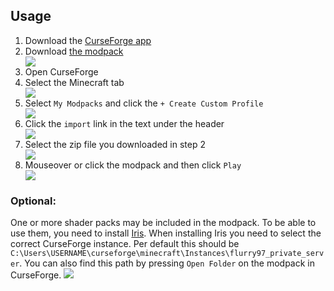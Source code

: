 ## Usage
<ol>
  <li>Download the <a href="https://www.curseforge.com/download/app">CurseForge app</a></li>
  <li>Download <a href="https://drive.google.com/file/d/1prjWQaeOCcLINUxHGWewC1D6y86xH3nS/view?usp=sharing">the modpack</a></li>
  <img src="https://github.com/aerlingsson/MinecraftPrivateModPackUpdater/assets/34278730/25834b64-c39b-43c5-818d-1be4b22c3a47">
  <li>Open CurseForge</li>
  <li>Select the Minecraft tab</li>
  <img src="https://github.com/aerlingsson/MinecraftPrivateModPackUpdater/assets/34278730/c03eed13-457f-48a3-b7f8-4f83cb1f6824">
  <li>Select <code>My Modpacks</code> and click the <code>+ Create Custom Profile</code></li>
  <img src="https://github.com/aerlingsson/MinecraftPrivateModPackUpdater/assets/34278730/bf133470-15b5-4a73-9cf6-5579cc6aa9fd">
  <li>Click the <code>import</code> link in the text under the header</li>
  <img src="https://github.com/aerlingsson/MinecraftPrivateModPackUpdater/assets/34278730/3a2a9768-fc21-4fb1-ba81-5b81b5d377b5">
  <li>Select the zip file you downloaded in step 2</li>
  <img src="https://github.com/aerlingsson/MinecraftPrivateModPackUpdater/assets/34278730/95f22bc2-bc83-4746-ada0-10d47b1f85a5">
  <li>Mouseover or click the modpack and then click <code>Play</code></li>
  <img src="https://github.com/aerlingsson/MinecraftPrivateModPackUpdater/assets/34278730/0df35280-c5eb-48b0-b989-9546fda3d054">
</ol>

### Optional:
One or more shader packs may be included in the modpack. To be able to use them, you need to install <a href="https://irisshaders.dev/download">Iris</a>. When installing Iris you need to select the correct CurseForge instance. Per default this should be <code>C:\Users\USERNAME\curseforge\minecraft\Instances\flurry97_private_server</code>. You can also find this path by pressing <code>Open Folder</code> on the modpack in CurseForge.
<img src="https://github.com/aerlingsson/MinecraftPrivateModPackUpdater/assets/34278730/4fc84be6-6b5e-4033-a8dc-4955141c5806">
